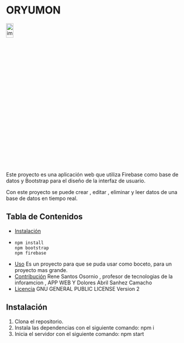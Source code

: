 # ORYUMON

<img src="https://github.com/victoMR/PrimerConexionConFirabase/assets/77412296/d4a01788-1f86-4241-a936-7549c74a9319" alt="imagen del proyecto" width="20%" height="10%">


Este proyecto es una aplicación web que utiliza Firebase como base de datos y Bootstrap para el diseño de la interfaz de usuario.

Con este proyecto se puede crear , editar , eliminar y leer datos de una base de datos en tiempo real.

## Tabla de Contenidos

- [Instalación](#instalación)
- ```
  npm install
  npm bootstrap
  npm firebase
  ```
- [Uso](#uso) Es un proyecto para que se puda usar como boceto, para un proyecto mas grande.
- [Contribución](#contribución) Rene Santos Osornio , profesor de tecnologias de la inforamcion , APP WEB Y Dolores Abril Sanhez Camacho
- [Licencia](#licencia) GNU GENERAL PUBLIC LICENSE Version 2

## Instalación

1. Clona el repositorio.
2. Instala las dependencias con el siguiente comando: npm i 
3. Inicia el servidor con el siguiente comando: npm start









